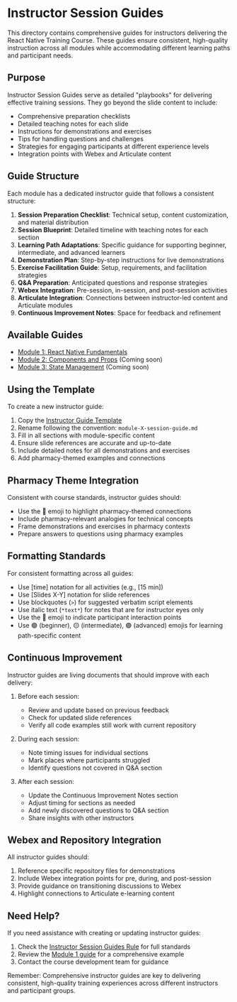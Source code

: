 # Instructor Session Guides

This directory contains comprehensive guides for instructors delivering the React Native Training Course. These guides ensure consistent, high-quality instruction across all modules while accommodating different learning paths and participant needs.

## Purpose

Instructor Session Guides serve as detailed "playbooks" for delivering effective training sessions. They go beyond the slide content to include:

- Comprehensive preparation checklists
- Detailed teaching notes for each slide
- Instructions for demonstrations and exercises
- Tips for handling questions and challenges
- Strategies for engaging participants at different experience levels
- Integration points with Webex and Articulate content

## Guide Structure

Each module has a dedicated instructor guide that follows a consistent structure:

1. **Session Preparation Checklist**: Technical setup, content customization, and material distribution
2. **Session Blueprint**: Detailed timeline with teaching notes for each section
3. **Learning Path Adaptations**: Specific guidance for supporting beginner, intermediate, and advanced learners
4. **Demonstration Plan**: Step-by-step instructions for live demonstrations
5. **Exercise Facilitation Guide**: Setup, requirements, and facilitation strategies
6. **Q&A Preparation**: Anticipated questions and response strategies
7. **Webex Integration**: Pre-session, in-session, and post-session activities
8. **Articulate Integration**: Connections between instructor-led content and Articulate modules
9. **Continuous Improvement Notes**: Space for feedback and refinement

## Available Guides

- [Module 1: React Native Fundamentals](./module-1-session-guide.md)
- [Module 2: Components and Props](./module-2-session-guide.md) (Coming soon)
- [Module 3: State Management](./module-3-session-guide.md) (Coming soon)

## Using the Template

To create a new instructor guide:

1. Copy the [Instructor Guide Template](./instructor-guide-template.md)
2. Rename following the convention: `module-X-session-guide.md`
3. Fill in all sections with module-specific content
4. Ensure slide references are accurate and up-to-date
5. Include detailed notes for all demonstrations and exercises
6. Add pharmacy-themed examples and connections

## Pharmacy Theme Integration

Consistent with course standards, instructor guides should:

- Use the 💊 emoji to highlight pharmacy-themed connections
- Include pharmacy-relevant analogies for technical concepts
- Frame demonstrations and exercises in pharmacy contexts
- Prepare answers to questions using pharmacy examples

## Formatting Standards

For consistent formatting across all guides:

- Use [time] notation for all activities (e.g., [15 min])
- Use [Slides X-Y] notation for slide references
- Use blockquotes (`>`) for suggested verbatim script elements
- Use italic text (`*text*`) for notes that are for instructor eyes only
- Use the 👥 emoji to indicate participant interaction points
- Use 🟢 (beginner), 🟡 (intermediate), 🟣 (advanced) emojis for learning path-specific content

## Continuous Improvement

Instructor guides are living documents that should improve with each delivery:

1. Before each session:
   - Review and update based on previous feedback
   - Check for updated slide references
   - Verify all code examples still work with current repository

2. During each session:
   - Note timing issues for individual sections
   - Mark places where participants struggled
   - Identify questions not covered in Q&A section

3. After each session:
   - Update the Continuous Improvement Notes section
   - Adjust timing for sections as needed
   - Add newly discovered questions to Q&A section
   - Share insights with other instructors

## Webex and Repository Integration

All instructor guides should:

1. Reference specific repository files for demonstrations
2. Include Webex integration points for pre, during, and post-session
3. Provide guidance on transitioning discussions to Webex
4. Highlight connections to Articulate e-learning content

## Need Help?

If you need assistance with creating or updating instructor guides:

1. Check the [Instructor Session Guides Rule](../../.cursor/rules/006-Core-instructor-sessions.mdc) for full standards
2. Review the [Module 1 guide](./module-1-session-guide.md) for a comprehensive example
3. Contact the course development team for guidance

Remember: Comprehensive instructor guides are key to delivering consistent, high-quality training experiences across different instructors and participant groups. 